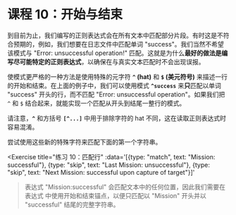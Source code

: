 # 课程 10：开始与结束

到目前为止，我们编写的正则表达式会在所有文本中匹配部分片段。有时这是不符合预期的，例如，我们想要在日志文件中匹配单词 "success"。我们当然不希望该模式与 "Error: unsuccessful operation!" 匹配。这就是为什么**最好的做法是编写尽可能特定的正则表达式**，以确保在与真实文本匹配时不会出现误报。

使模式更严格的一种方法是使用特殊的元字符 **`^` (hat)** 和 **`$` (美元符号)** 来描述一行的开始和结束。在上面的例子中，我们可以使用模式 **`^success`** 来**只**匹配以单词 "success" 开头的行，而不匹配 "Error: unsuccessful operation"。如果我们把 `^` 和 `$` 结合起来，就能实现一个匹配从开头到结尾一整行的模式。

请注意，**`^`** 和方括号 **`[^...]`** 中用于排除字符的 hat 不同，这在读取正则表达式时容易混淆。

尝试使用这些新的特殊字符来匹配下面的第一个字符串。

<Exercise
  title="练习 10：匹配行"
  :data='[{type: "match", text: "Mission: successful"}, {type: "skip", text: "Last Mission: unsuccessful"}, {type: "skip", text: "Next Mission: successful upon capture of target"}]'
>表达式 "Mission:successful" 会匹配文本中的任何位置，因此我们需要在表达式 <SolutionLink text="^Mission: successful$" /> 中使用开始和结束锚点，以便只匹配以 "Mission" 开头并以 "successful" 结尾的完整字符串。</Exercise>